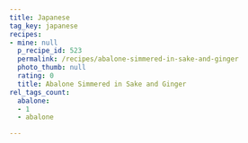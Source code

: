 ```yaml
---
title: Japanese
tag_key: japanese
recipes:
- mine: null
  p_recipe_id: 523
  permalink: /recipes/abalone-simmered-in-sake-and-ginger
  photo_thumb: null
  rating: 0
  title: Abalone Simmered in Sake and Ginger
rel_tags_count:
  abalone:
  - 1
  - abalone

---
```

